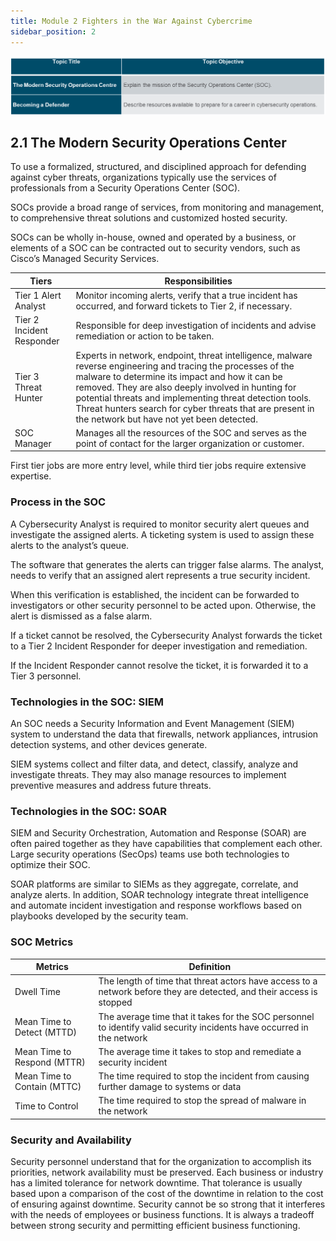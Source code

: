 ```yaml
---
title: Module 2 Fighters in the War Against Cybercrime
sidebar_position: 2
---
```


![alt text](./assets/ch02-0.png)

## 2.1 The Modern Security Operations Center

To use a formalized, structured, and disciplined approach for defending against cyber threats, organizations typically use the services of professionals from a Security Operations Center (SOC). 

SOCs provide a broad range of services, from monitoring and management, to comprehensive threat solutions and customized hosted security.

SOCs can be wholly in-house, owned and operated by a business, or elements of a SOC can be contracted out to security vendors, such as Cisco’s Managed Security Services.

|Tiers | Responsibilities |
|-|-|
| Tier 1 Alert Analyst | Monitor incoming alerts, verify that a true incident has occurred, and forward tickets to Tier 2, if necessary. |
| Tier 2 Incident Responder | Responsible for deep investigation of incidents and advise remediation or action to be taken. |
| Tier 3 Threat Hunter | Experts in network, endpoint, threat intelligence, malware reverse engineering and tracing the processes of the malware to determine its impact and how it can be removed. They are also deeply involved in hunting for potential threats and implementing threat detection tools. Threat hunters search for cyber threats that are present in the network but have not yet been detected. |
| SOC Manager | Manages all the resources of the SOC and serves as the point of contact for the larger organization or customer. |

First tier jobs are more entry level, while third tier jobs require extensive expertise.

### Process in the SOC

A Cybersecurity Analyst is required to monitor security alert queues and investigate the assigned alerts. A ticketing system is used to assign these alerts to the analyst’s queue. 

The software that generates the alerts can trigger false alarms. The analyst, needs to verify that an assigned alert represents a true security incident. 

When this verification is established, the incident can be forwarded to investigators or other security personnel to be acted upon. Otherwise, the alert is dismissed as a false alarm.

If a ticket cannot be resolved, the Cybersecurity Analyst forwards the ticket to a Tier 2 Incident Responder for deeper investigation and remediation. 

If the Incident Responder cannot resolve the ticket, it is forwarded it to a Tier 3 personnel.

### Technologies in the SOC: SIEM

An SOC needs a Security Information and Event Management (SIEM) system to understand the data that firewalls, network appliances, intrusion detection systems, and other devices generate.

SIEM systems collect and filter data, and detect, classify, analyze and investigate threats. They may also manage resources to implement preventive measures and address future threats. 

### Technologies in the SOC: SOAR

SIEM and Security Orchestration, Automation and Response (SOAR) are often paired together as they have capabilities that complement each other.
Large security operations (SecOps) teams use both technologies to optimize their SOC. 

SOAR platforms are similar to SIEMs as they aggregate, correlate, and analyze alerts. In addition, SOAR technology integrate threat intelligence and automate incident investigation and response workflows based on playbooks developed by the security team.

### SOC Metrics

| Metrics | Definition |
|-|-|
| Dwell Time | The length of time that threat actors have access to a network before they are detected, and their access is stopped |
| Mean Time to Detect (MTTD) | The average time that it takes for the SOC personnel to identify valid security incidents have occurred in the network |
| Mean Time to Respond (MTTR) | The average time it takes to stop and remediate a security incident |
| Mean Time to Contain (MTTC) | The time required to stop the incident from causing further damage to systems or data |
| Time to Control | The time required to stop the spread of malware in the network |

### Security and Availability

Security personnel understand that for the organization to accomplish its priorities, network availability must be preserved. Each business or industry has a limited tolerance for network downtime. That tolerance is usually based upon a comparison of the cost of the downtime in relation to the cost of ensuring against downtime. Security cannot be so strong that it interferes with the needs of employees or business functions. It is always a tradeoff between strong security and permitting efficient business functioning.